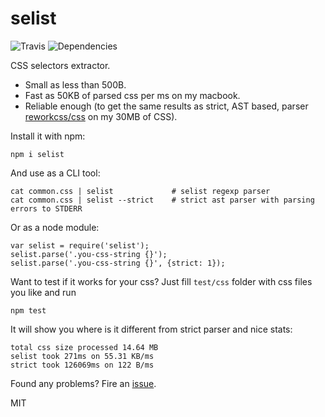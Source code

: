 selist
======
![Travis](https://travis-ci.org/artjock/selist.svg)
![Dependencies](https://david-dm.org/artjock/selist.svg)


CSS selectors extractor.

* Small as less than 500B.
* Fast as 50KB of parsed css per ms on my macbook.
* Reliable enough (to get the same results as strict, AST based, parser</div> [reworkcss/css](https://github.com/reworkcss/css) on my 30MB of CSS).

Install it with npm:
```
npm i selist
```
And use as a CLI tool:
```
cat common.css | selist             # selist regexp parser
cat common.css | selist --strict    # strict ast parser with parsing errors to STDERR
```
Or as a node module:
```
var selist = require('selist');
selist.parse('.you-css-string {}');
selist.parse('.you-css-string {}', {strict: 1});
```

Want to test if it works for your css? Just fill `test/css` folder with css files you like and run
```
npm test
```
It will show you where is it different from strict parser and nice stats:
```
total css size processed 14.64 MB
selist took 271ms on 55.31 KB/ms
strict took 126069ms on 122 B/ms
```

Found any problems? Fire an [issue](https://github.com/artjock/selist/issues).

MIT
